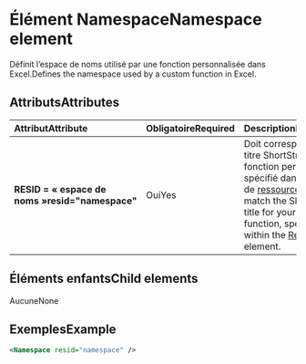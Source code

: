 # <a name="namespace-element"></a><span data-ttu-id="25b5b-101">Élément Namespace</span><span class="sxs-lookup"><span data-stu-id="25b5b-101">Namespace element</span></span>

<span data-ttu-id="25b5b-102">Définit l’espace de noms utilisé par une fonction personnalisée dans Excel.</span><span class="sxs-lookup"><span data-stu-id="25b5b-102">Defines the namespace used by a custom function in Excel.</span></span>

## <a name="attributes"></a><span data-ttu-id="25b5b-103">Attributs</span><span class="sxs-lookup"><span data-stu-id="25b5b-103">Attributes</span></span>

|  <span data-ttu-id="25b5b-104">Attribut</span><span class="sxs-lookup"><span data-stu-id="25b5b-104">Attribute</span></span>  |  <span data-ttu-id="25b5b-105">Obligatoire</span><span class="sxs-lookup"><span data-stu-id="25b5b-105">Required</span></span>  |  <span data-ttu-id="25b5b-106">Description</span><span class="sxs-lookup"><span data-stu-id="25b5b-106">Description</span></span>  |
|:-----|:-----|:-----|
|  <span data-ttu-id="25b5b-107">**RESID = « espace de noms »**</span><span class="sxs-lookup"><span data-stu-id="25b5b-107">**resid="namespace"**</span></span>  |  <span data-ttu-id="25b5b-108">Oui</span><span class="sxs-lookup"><span data-stu-id="25b5b-108">Yes</span></span>  | <span data-ttu-id="25b5b-109">Doit correspondre à titre ShortStrings votre fonction personnalisée, spécifié dans l’élément de [ressources](resources.md) .</span><span class="sxs-lookup"><span data-stu-id="25b5b-109">Should match the ShortStrings title for your custom function, specified within the [Resources](resources.md) element.</span></span> |

## <a name="child-elements"></a><span data-ttu-id="25b5b-110">Éléments enfants</span><span class="sxs-lookup"><span data-stu-id="25b5b-110">Child elements</span></span>

<span data-ttu-id="25b5b-111">Aucune</span><span class="sxs-lookup"><span data-stu-id="25b5b-111">None</span></span>

## <a name="example"></a><span data-ttu-id="25b5b-112">Exemples</span><span class="sxs-lookup"><span data-stu-id="25b5b-112">Example</span></span>

```xml
<Namespace resid="namespace" />
```
